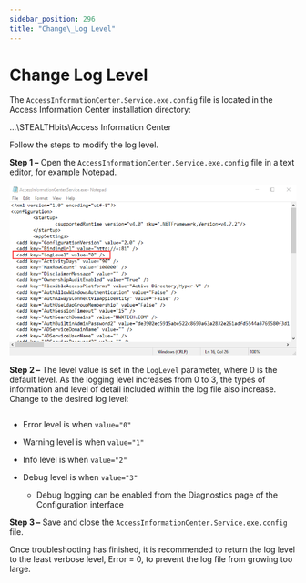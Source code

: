 ```yaml
---
sidebar_position: 296
title: "Change\_Log Level"
---
```


# Change Log Level

The `AccessInformationCenter.Service.exe.config` file is located in the Access Information Center installation directory:

…\STEALTHbits\Access Information Center

Follow the steps to modify the log level.

**Step 1 –** Open the `AccessInformationCenter.Service.exe.config` file in a text editor, for example Notepad.

![Log Level parameter in the config file](../../../../../../../static/Content/Resources/Images/Access/InformationCenter/Admin/Troubleshooting/LogLevel.png "Log Level parameter in the config file")

**Step 2 –** The level value is set in the `LogLevel` parameter, where 0 is the default level. As the logging level increases from 0 to 3, the types of information and level of detail included within the log file also increase. Change to the desired log level:

```

```
* Error level is when `value="0"`
* Warning level is when `value="1"`
* Info level is when `value="2"`
* Debug level is when `value="3"`

  * Debug logging can be enabled from the Diagnostics page of the Configuration interface

**Step 3 –** Save and close the `AccessInformationCenter.Service.exe.config` file.

Once troubleshooting has finished, it is recommended to return the log level to the least verbose level, Error = 0, to prevent the log file from growing too large.